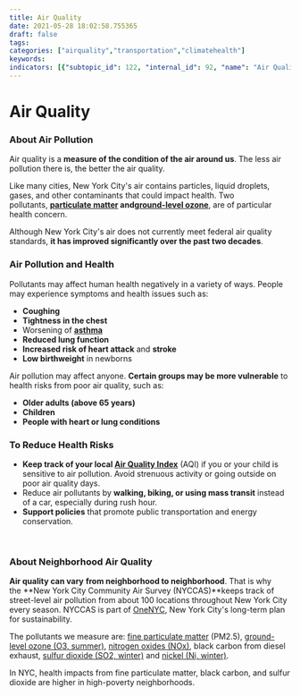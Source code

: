 ```yaml
---
title: Air Quality
date: 2021-05-28 18:02:58.755365
draft: false
tags: 
categories: ["airquality","transportation","climatehealth"]
keywords: 
indicators: [{"subtopic_id": 122, "internal_id": 92, "name": "Air Quality Advisory Days", "URL": "https://a816-dohbesp.nyc.gov/IndicatorPublic/VisualizationData.aspx?id=92,719b87,122,Summarize"}, {"subtopic_id": 122, "internal_id": 2024, "name": "Black Carbon", "URL": "https://a816-dohbesp.nyc.gov/IndicatorPublic/VisualizationData.aspx?id=2024,719b87,122,Summarize"}, {"subtopic_id": 122, "internal_id": 57, "name": "Fine Particulate Matter (PM 2.5)", "URL": "https://a816-dohbesp.nyc.gov/IndicatorPublic/VisualizationData.aspx?id=57,719b87,122,Summarize"}, {"subtopic_id": 122, "internal_id": 2023, "name": "Fine Particulate Matter (PM2.5)", "URL": "https://a816-dohbesp.nyc.gov/IndicatorPublic/VisualizationData.aspx?id=2023,719b87,122,Summarize"}, {"subtopic_id": 122, "internal_id": 2028, "name": "Nitric Oxide (NO)", "URL": "https://a816-dohbesp.nyc.gov/IndicatorPublic/VisualizationData.aspx?id=2028,719b87,122,Summarize"}, {"subtopic_id": 122, "internal_id": 2025, "name": "Nitrogen Dioxide (NO2)", "URL": "https://a816-dohbesp.nyc.gov/IndicatorPublic/VisualizationData.aspx?id=2025,719b87,122,Summarize"}, {"subtopic_id": 122, "internal_id": 55, "name": "Ozone", "URL": "https://a816-dohbesp.nyc.gov/IndicatorPublic/VisualizationData.aspx?id=55,719b87,122,Summarize"}, {"subtopic_id": 122, "internal_id": 2027, "name": "Ozone (O3)", "URL": "https://a816-dohbesp.nyc.gov/IndicatorPublic/VisualizationData.aspx?id=2027,719b87,122,Summarize"}]
---
```

# Air Quality
### About Air Pollution


Air quality is a **measure of the condition of the air around us**. The less air pollution there is, the better the air quality.


Like many cities, New York City's air contains particles, liquid droplets, gases, and other contaminants that could impact health. Two pollutants, **[particulate matter](http://a816-dohbesp.nyc.gov/IndicatorPublic/Glossary.aspx#Particulate_Matter"%20target="_blank" "Particulate matter") and**[**ground-level ozone**](http://a816-dohbesp.nyc.gov/IndicatorPublic/Glossary.aspx "Glossary"), are of particular health concern.


Although New York City's air does not currently meet federal air quality standards, **it has improved significantly over the past two decades**.


### Air Pollution and Health


Pollutants may affect human health negatively in a variety of ways. People may experience symptoms and health issues such as: 


* **Coughing**
* **Tightness in the chest**
* Worsening of **[asthma](http://www1.nyc.gov/site/doh/health/health-topics/asthma.page "asthma")**
* **Reduced lung function**
* **Increased risk of heart attack** and **stroke**
* **Low birthweight** in newborns


Air pollution may affect anyone. **Certain groups may be more vulnerable** to health risks from poor air quality, such as:


* **Older adults (above 65 years)**
* **Children**
* **People with heart or lung conditions**


### To Reduce Health Risks


* **Keep track of your local [Air Quality Index](http://www.dec.ny.gov/cfmx/extapps/aqi/aqi_forecast.cfm)** (AQI) if you or your child is sensitive to air pollution. Avoid strenuous activity or going outside on poor air quality days.
* Reduce air pollutants by **walking, biking, or using mass transit** instead of a car, especially during rush hour.
* **Support policies** that promote public transportation and energy conservation.


 


### About Neighborhood Air Quality


**Air quality can vary** **from neighborhood to neighborhood**. That is why the **New York City Community Air Survey (NYCCAS)**keeps track of street-level air pollution from about 100 locations throughout New York City every season. NYCCAS is part of [OneNYC](http://www1.nyc.gov/html/onenyc/index.html "OneNYC"), New York City's long-term plan for sustainability.


The pollutants we measure are: [fine particulate matter](http://a816-dohbesp.nyc.gov/IndicatorPublic/Glossary.aspx?#Fine_particulate_matter) (PM2.5), [ground-level ozone (O3, summer)](http://a816-dohbesp.nyc.gov/IndicatorPublic/Glossary.aspx#Ground_level_ozone%20), [nitrogen oxides (NOx)](http://a816-dohbesp.nyc.gov/IndicatorPublic/Glossary.aspx#Nitrogen_oxides), black carbon from diesel exhaust, [sulfur dioxide (SO2, winter)](http://a816-dohbesp.nyc.gov/IndicatorPublic/Glossary.aspx#Sulfur_dioxide) and [nickel (Ni, winter)](http://a816-dohbesp.nyc.gov/IndicatorPublic/Glossary.aspx#Nickel).


In NYC, health impacts from fine particulate matter, black carbon, and sulfur dioxide are higher in high-poverty neighborhoods.


### 


